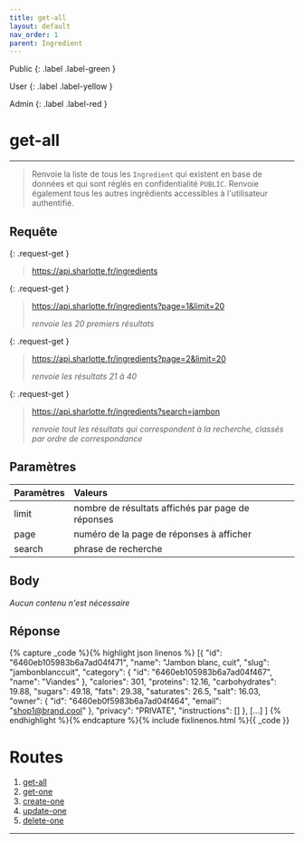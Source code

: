 ```yaml
---
title: get-all
layout: default
nav_order: 1
parent: Ingredient
---
```


Public
{: .label .label-green }

User
{: .label .label-yellow }

Admin
{: .label .label-red }

<!-- DÉBUT DE LA ROUTE -->
# get-all
----

> Renvoie la liste de tous les `Ingredient` qui existent en base de données et qui sont réglés en confidentialité `PUBLIC`. Renvoie également tous les autres ingrédients accessibles à l'utilisateur authentifié.


## Requête

{: .request-get }
> https://api.sharlotte.fr/ingredients

{: .request-get }
> https://api.sharlotte.fr/ingredients?page=1&limit=20
> 
> *renvoie les 20 premiers résultats*

{: .request-get }
> https://api.sharlotte.fr/ingredients?page=2&limit=20
> 
> *renvoie les résultats 21 à 40*

{: .request-get }
> https://api.sharlotte.fr/ingredients?search=jambon
> 
> *renvoie tout les résultats qui correspondent à la recherche, classés par ordre de correspondance*

## Paramètres

| Paramètres | Valeurs                                           |
|:-----------|:--------------------------------------------------|
| limit      | nombre de résultats affichés par page de réponses |
| page       | numéro de la page de réponses à afficher          |
| search     | phrase de recherche                               |

## Body
*Aucun contenu n'est nécessaire*

## Réponse
{% capture _code %}{% highlight json linenos %}
[{
    "id": "6460eb105983b6a7ad04f471",
    "name": "Jambon blanc, cuit",
    "slug": "jambonblanccuit",
    "category": {
        "id": "6460eb105983b6a7ad04f467",
        "name": "Viandes"
    },
    "calories": 301,
    "proteins": 12.16,
    "carbohydrates": 19.88,
    "sugars": 49.18,
    "fats": 29.38,
    "saturates": 26.5,
    "salt": 16.03,
    "owner": {
        "id": "6460eb0f5983b6a7ad04f464",
        "email": "shop1@brand.cool"
    },
    "privacy": "PRIVATE",
    "instructions": []
},
[...]
]
{% endhighlight %}{% endcapture %}{% include fixlinenos.html %}{{ _code }}
<!-- FIN DE LA ROUTE -->

# Routes

1. [get-all]
1. [get-one]
1. [create-one]
1. [update-one]
1. [delete-one]

----

[get-all]: get-all.html
[get-one]: get-one.html
[create-one]: create-one.html
[update-one]: update-one.html
[delete-one]: delete-one.html